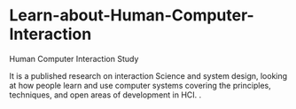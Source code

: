 # Learn-about-Human-Computer-Interaction
Human Computer Interaction Study

It is a published research on interaction Science and system design, looking at how people learn and use computer systems covering the principles, techniques, and open areas of development in HCI.
.
